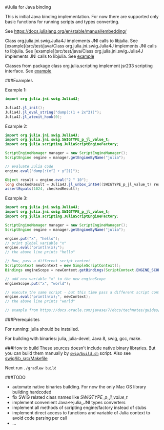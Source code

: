 #Julia for Java binding

This is initial Java binding implementation.
For now there are supported only basic functions
for running scripts and types converting.

See https://docs.julialang.org/en/stable/manual/embedding/

Class org.julia.jni.swig.Julia4J implements JNI calls to libjulia. See [example](src/test/java/Class org.julia.jni.swig.Julia4J implements JNI calls to libjulia. See [example](src/test/java/Class org.julia.jni.swig.Julia4J implements JNI calls to libjulia. See [example](src/test/java/Julia4JNITest.java)

Classes from package class org.julia.scripting implement jsr233 scripting interface.  See [example](src/test/java/Julia4JScriptingTest.java)

###Examples

Example 1:
```java
import org.julia.jni.swig.Julia4J;

Julia4J.jl_init();
Julia4J.jl_eval_string("dump(:(1 + 2x^2))");
Julia4J.jl_atexit_hook(0);
```

Example 2:
```java
import org.julia.jni.swig.Julia4J;
import org.julia.jni.swig.SWIGTYPE_p_jl_value_t;
import org.julia.scripting.JuliaScriptEngineFactory;

ScriptEngineManager manager = new ScriptEngineManager();
ScriptEngine engine = manager.getEngineByName("julia");

// evaluate Julia code
engine.eval("dump(:(x^2 + y^2))");

Object result = engine.eval("2 ^ 10");
long checkedResult = Julia4J.jl_unbox_int64((SWIGTYPE_p_jl_value_t) result);
assertEquals(1024, checkedResult);
```

Example 3:
```java
import org.julia.jni.swig.Julia4J;
import org.julia.jni.swig.SWIGTYPE_p_jl_value_t;
import org.julia.scripting.JuliaScriptEngineFactory;

ScriptEngineManager manager = new ScriptEngineManager();
ScriptEngine engine = manager.getEngineByName("julia");

engine.put("x", "hello");
// print global variable "x"
engine.eval("println(x);");
// the above line prints "hello"

// Now, pass a different script context
ScriptContext newContext = new SimpleScriptContext();
Bindings engineScope = newContext.getBindings(ScriptContext.ENGINE_SCOPE);

// add new variable "x" to the new engineScope
engineScope.put("x", "world");

// execute the same script - but this time pass a different script context
engine.eval("println(x);", newContext);
// the above line prints "world"

// example from https://docs.oracle.com/javase/7/docs/technotes/guides/scripting/programmer_guide/
```
###Prerequisites

For running: julia should be installed.

For building with binaries: julia, julia-devel, Java 8, swig, gcc, make.

###How to build
These sources doesn't include native binary libraries. But you can build them manually by [`swig/build.sh`](swig/build.sh) script.
Also see [swig/lib_src/Makefile](swig/lib_src/Makefile)

Next run `./gradlew build`

###TODO

* automate native binaries building. For now the only Mac OS library building hardcoded
* fix SWIG related class names like *SWIGTYPE_p_jl_value_t*
* implement convenient Java<->julia_JNI types converters
* implement all methods of scripting engine/factory instead of stubs
* implement direct access to functions and variable of Julia context to avoid code parsing per call
* ...
